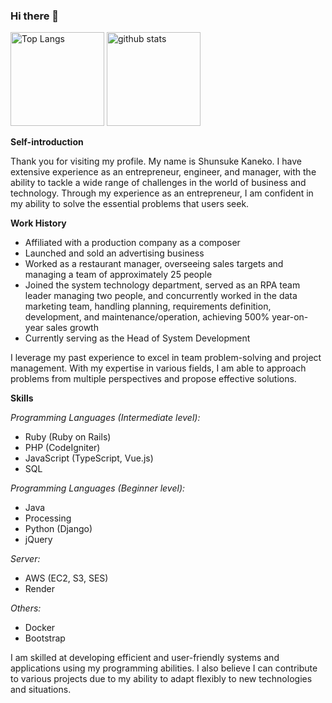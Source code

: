 ### Hi there 👋

<p align="left"> 
  <img alt="Top Langs" height="150px" src="https://akiccio-ec-project-duubme77k-shunsukekaneko72106.vercel.app/api/top-langs/?username=shunsukekaneko72106&layout=compact&show_icons=true&theme=onedark" />
  <img alt="github stats" height="150px" src="https://github-readme-stats.vercel.app/api?username=shunsukekaneko72106&theme=onedark&show_icons=ture" />
</p>

**Self-introduction**

Thank you for visiting my profile. My name is Shunsuke Kaneko. I have extensive experience as an entrepreneur, engineer, and manager, with the ability to tackle a wide range of challenges in the world of business and technology. Through my experience as an entrepreneur, I am confident in my ability to solve the essential problems that users seek.

**Work History**

- Affiliated with a production company as a composer
- Launched and sold an advertising business
- Worked as a restaurant manager, overseeing sales targets and managing a team of approximately 25 people
- Joined the system technology department, served as an RPA team leader managing two people, and concurrently worked in the data marketing team, handling planning, requirements definition, development, and maintenance/operation, achieving 500% year-on-year sales growth
- Currently serving as the Head of System Development

I leverage my past experience to excel in team problem-solving and project management. With my expertise in various fields, I am able to approach problems from multiple perspectives and propose effective solutions.

**Skills**

*Programming Languages (Intermediate level):*

- Ruby (Ruby on Rails)
- PHP (CodeIgniter)
- JavaScript (TypeScript, Vue.js)
- SQL

*Programming Languages (Beginner level):*

- Java
- Processing
- Python (Django)
- jQuery

*Server:*

- AWS (EC2, S3, SES)
- Render

*Others:*

- Docker
- Bootstrap

I am skilled at developing efficient and user-friendly systems and applications using my programming abilities. I also believe I can contribute to various projects due to my ability to adapt flexibly to new technologies and situations.

